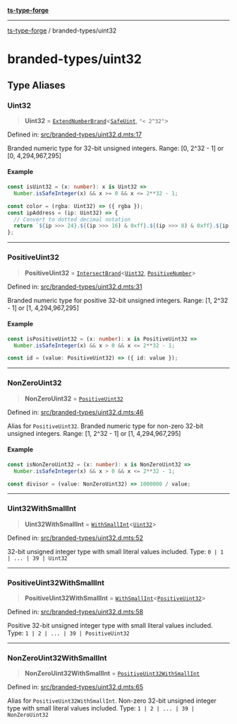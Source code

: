 [**ts-type-forge**](../README.md)

***

[ts-type-forge](../README.md) / branded-types/uint32

# branded-types/uint32

## Type Aliases

### Uint32

> **Uint32** = [`ExtendNumberBrand`](brand/namespaces/TSTypeForgeInternals/README.md#extendnumberbrand)\<[`SafeUint`](safe-int.md#safeuint), `"< 2^32"`\>

Defined in: [src/branded-types/uint32.d.mts:17](https://github.com/noshiro-pf/ts-type-forge/blob/main/src/branded-types/uint32.d.mts#L17)

Branded numeric type for 32-bit unsigned integers.
Range: [0, 2^32 - 1] or [0, 4,294,967,295]

#### Example

```ts
const isUint32 = (x: number): x is Uint32 =>
  Number.isSafeInteger(x) && x >= 0 && x <= 2**32 - 1;

const color = (rgba: Uint32) => ({ rgba });
const ipAddress = (ip: Uint32) => {
  // Convert to dotted decimal notation
  return `${ip >>> 24}.${(ip >>> 16) & 0xff}.${(ip >>> 8) & 0xff}.${ip & 0xff}`;
};
```

***

### PositiveUint32

> **PositiveUint32** = [`IntersectBrand`](brand/README.md#intersectbrand)\<[`Uint32`](#uint32), [`PositiveNumber`](core.md#positivenumber)\>

Defined in: [src/branded-types/uint32.d.mts:31](https://github.com/noshiro-pf/ts-type-forge/blob/main/src/branded-types/uint32.d.mts#L31)

Branded numeric type for positive 32-bit unsigned integers.
Range: [1, 2^32 - 1] or [1, 4,294,967,295]

#### Example

```ts
const isPositiveUint32 = (x: number): x is PositiveUint32 =>
  Number.isSafeInteger(x) && x > 0 && x <= 2**32 - 1;

const id = (value: PositiveUint32) => ({ id: value });
```

***

### NonZeroUint32

> **NonZeroUint32** = [`PositiveUint32`](#positiveuint32)

Defined in: [src/branded-types/uint32.d.mts:46](https://github.com/noshiro-pf/ts-type-forge/blob/main/src/branded-types/uint32.d.mts#L46)

Alias for `PositiveUint32`.
Branded numeric type for non-zero 32-bit unsigned integers.
Range: [1, 2^32 - 1] or [1, 4,294,967,295]

#### Example

```ts
const isNonZeroUint32 = (x: number): x is NonZeroUint32 =>
  Number.isSafeInteger(x) && x > 0 && x <= 2**32 - 1;

const divisor = (value: NonZeroUint32) => 1000000 / value;
```

***

### Uint32WithSmallInt

> **Uint32WithSmallInt** = [`WithSmallInt`](small-int.md#withsmallint)\<[`Uint32`](#uint32)\>

Defined in: [src/branded-types/uint32.d.mts:52](https://github.com/noshiro-pf/ts-type-forge/blob/main/src/branded-types/uint32.d.mts#L52)

32-bit unsigned integer type with small literal values included.
Type: `0 | 1 | ... | 39 | Uint32`

***

### PositiveUint32WithSmallInt

> **PositiveUint32WithSmallInt** = [`WithSmallInt`](small-int.md#withsmallint)\<[`PositiveUint32`](#positiveuint32)\>

Defined in: [src/branded-types/uint32.d.mts:58](https://github.com/noshiro-pf/ts-type-forge/blob/main/src/branded-types/uint32.d.mts#L58)

Positive 32-bit unsigned integer type with small literal values included.
Type: `1 | 2 | ... | 39 | PositiveUint32`

***

### NonZeroUint32WithSmallInt

> **NonZeroUint32WithSmallInt** = [`PositiveUint32WithSmallInt`](#positiveuint32withsmallint)

Defined in: [src/branded-types/uint32.d.mts:65](https://github.com/noshiro-pf/ts-type-forge/blob/main/src/branded-types/uint32.d.mts#L65)

Alias for `PositiveUint32WithSmallInt`.
Non-zero 32-bit unsigned integer type with small literal values included.
Type: `1 | 2 | ... | 39 | NonZeroUint32`
